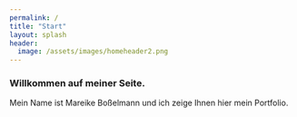 ```yaml
---
permalink: /
title: "Start"
layout: splash
header:
  image: /assets/images/homeheader2.png
---
```


### Willkommen auf meiner Seite.

Mein Name ist Mareike Boßelmann und ich zeige Ihnen hier mein Portfolio.
